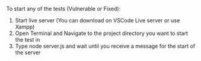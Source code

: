 To start any of the tests (Vulnerable or Fixed):

1) Start live server (You can download on VSCode Live server or use Xampp)
2) Open Terminal and Navigate to the project directory you want to start the test in
3) Type node server.js and wait until you receive a message for the start of the server